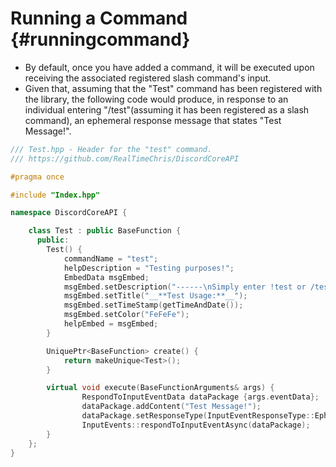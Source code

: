 Running a Command {#runningcommand}
============
- By default, once you have added a command, it will be executed upon receiving the associated registered slash command's input. 
- Given that, assuming that the "Test" command has been registered with the library, the following code would produce, in response to an individual entering "/test"(assuming it has been registered as a slash command), an ephemeral response message that states "Test Message!".
```cpp
/// Test.hpp - Header for the "test" command.
/// https://github.com/RealTimeChris/DiscordCoreAPI

#pragma once

#include "Index.hpp"

namespace DiscordCoreAPI {

	class Test : public BaseFunction {
	  public:
		Test() {
			commandName = "test";
			helpDescription = "Testing purposes!";
			EmbedData msgEmbed;
			msgEmbed.setDescription("------\nSimply enter !test or /test!\n------");
			msgEmbed.setTitle("__**Test Usage:**__");
			msgEmbed.setTimeStamp(getTimeAndDate());
			msgEmbed.setColor("FeFeFe");
			helpEmbed = msgEmbed;
		}

		UniquePtr<BaseFunction> create() {
			return makeUnique<Test>();
		}

		virtual void execute(BaseFunctionArguments& args) {
				RespondToInputEventData dataPackage {args.eventData};
				dataPackage.addContent("Test Message!");
				dataPackage.setResponseType(InputEventResponseType::Ephemeral_Interaction_Response)
				InputEvents::respondToInputEventAsync(dataPackage);
		}
	};
}
```
